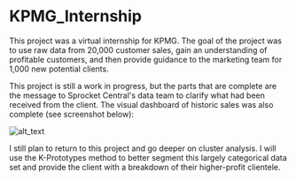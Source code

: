 # KPMG_Internship

This project was a virtual internship for KPMG. The goal of the project was to use raw data from 20,000 customer sales, gain an understanding of profitable customers, and then provide guidance to the marketing team for 1,000 new potential clients.

This project is still a work in progress, but the parts that are complete are the message to Sprocket Central's data team to clarify what had been received from the client. The visual dashboard of historic sales was also complete (see screenshot below):

![alt_text](https://github.com/zachzazueta/KPMG_Internship/blob/master/SC-KPMG.PNG)

I still plan to return to this project and go deeper on cluster analysis. I will use the K-Prototypes method to better segment this largely categorical data set and provide the client with a breakdown of their higher-profit clientele.
